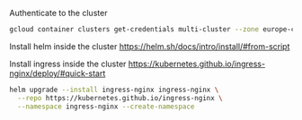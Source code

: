 Authenticate to the cluster
```bash
gcloud container clusters get-credentials multi-cluster --zone europe-central2-b --project k8s-course-446916
```

Install helm inside the cluster
https://helm.sh/docs/intro/install/#from-script

Install ingress inside the cluster
https://kubernetes.github.io/ingress-nginx/deploy/#quick-start
```bash
helm upgrade --install ingress-nginx ingress-nginx \
  --repo https://kubernetes.github.io/ingress-nginx \
  --namespace ingress-nginx --create-namespace
  ```